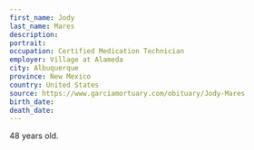 ```yaml
---
first_name: Jody
last_name: Mares
description: 
portrait: 
occupation: Certified Medication Technician
employer: Village at Alameda
city: Albuquerque
province: New Mexico
country: United States
source: https://www.garciamortuary.com/obituary/Jody-Mares
birth_date: 
death_date: 
---
```


48 years old.
